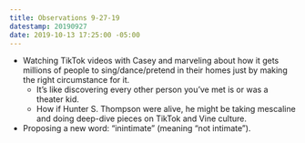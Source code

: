 ```yaml
---
title: Observations 9-27-19
datestamp: 20190927
date: 2019-10-13 17:25:00 -05:00
---
```


- Watching TikTok videos with Casey and marveling about how it gets millions of people to sing/dance/pretend in their homes just by making the right circumstance for it.
	- It’s like discovering every other person you’ve met is or was a theater kid.
	- How if Hunter S. Thompson were alive, he might be taking mescaline and doing deep-dive pieces on TikTok and Vine culture.
- Proposing a new word: “inintimate” (meaning “not intimate”).

